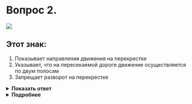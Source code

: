 # Вопрос 2.

![](https://s.drom.ru/i24227/pdd/tickets/2016/1542608991.jpg)

## Этот знак:

1. Показывает направления движения на перекрестке
2. Указывает, что на пересекаемой дороге движение осуществляется по двум полосам
3. Запрещает разворот на перекрестке

<details>
<summary><b>Показать ответ</b></summary>
Правильный ответ: 1
</details>
<details>
<summary><b>Подробнее</b></summary>
Предупреждающий знак 1.34.3 «Направление поворота» указывает направления движения на Т-образном перекрёстке.
(«Дорожные знаки»)
</details>